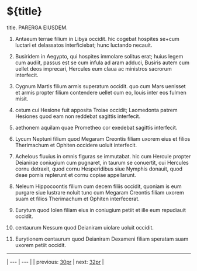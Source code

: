 # ${title}

title. PARERGA EIUSDEM.



1. Antaeum terrae filium in Libya occidit. hic cogebat hospites se+cum luctari et delassatos interficiebat; hunc luctando necauit.



2. Busiridem in Aegypto, qui hospites immolare solitus erat; huius legem cum audiit, passus est se cum infula ad aram adduci, Busiris autem cum uellet deos imprecari, Hercules eum claua ac ministros sacrorum interfecit.



3. Cygnum Martis filium armis superatum occidit. quo cum Mars uenisset et armis propter filium contendere uellet cum eo, Iouis inter eos fulmen misit.



4. cetum cui Hesione fuit apposita Troiae occidit; Laomedonta patrem Hesiones quod eam non reddebat sagittis interfecit.



5. aethonem aquilam quae Prometheo cor exedebat sagittis interfecit.



6. Lycum Neptuni filium quod Megaram Creontis filiam uxorem eius et filios Therimachum et Ophiten occidere uoluit interfecit.



7. Achelous fluuius in omnis figuras se immutabat. hic cum Hercule propter Deianirae coniugium cum pugnaret, in taurum se conuertit, cui Hercules cornu detraxit, quod cornu Hesperidibus siue Nymphis donauit, quod deae pomis replerunt et cornu copiae appellarunt.



8. Neleum Hippocoontis filium cum decem filiis occidit, quoniam is eum purgare siue lustrare noluit tunc cum Megaram Creontis filiam uxorem suam et filios Therimachum et Ophiten interfecerat.



9. Eurytum quod Iolen filiam eius in coniugium petiit et ille eum repudiauit occidit.



10. centaurum Nessum quod Deianiram uiolare uoluit occidit.



11. Eurytionem centaurum quod Deianiram Dexameni filiam speratam suam uxorem petiit occidit.



---

| --- | --- |
| previous: [30pr](../30pr/) | next: [32pr](../32pr/) |